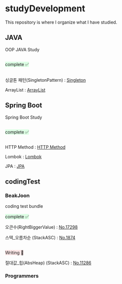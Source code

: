 # studyDevelopment

This repository is where I organize what I have studied.

## JAVA
OOP JAVA Study

<br>
<span style="background-color:#DCFFE4">complete ✅ </span> 
<br><br>

싱글톤 패턴(SingletonPattern) : [Singleton][Singletonlink]

[Singletonlink]: ./OOP/JAVA/SingletonPattern/Singleton.md

ArrayList : [ArrayList][ArrayListlink]

[ArrayListlink]: ./OOP/JAVA/ArrayList/ArrayListTest.java


## Spring Boot
Spring Boot Study

<br>
<span style="background-color:#DCFFE4">complete ✅ </span> 
<br><br>

HTTP Method : [HTTP Method][HTTPlink]
 
[HTTPlink]: ./SpringBoot/Basic/HTTP_Method/HTTP_Method.md

Lombok : [Lombok][Lomboklink]
 
[Lomboklink]: ./SpringBoot/Basic/Lombok/Lombok.md

JPA : [JPA][JPAlink]
 
[JPAlink]: ./SpringBoot/Basic/JPA/JPA.md


## codingTest
### BeakJoon

coding test bundle
<br><br>
<span style="background-color:#DCFFE4">complete ✅ </span>

오큰수(RightBiggerValue) : [No.17298][No.17298link]

[No.17298link]: ./codingTest/BeakJoon/No.17298/No.17298.md

스택_오름차순 (StackASC) : [No.1874][No.1874link]

[No.1874link]: ./codingTest/BeakJoon/No.1874/No.1874.md

<br>
<span style="background-color:#FFE6E6">Writing 🤔 </span>
<br>

절대값_힙(AbsHeap) (StackASC) : [No.11286][No.11286link]

[No.11286link]: ./codingTest/BeakJoon/No.11286/No.11286.md

### Programmers
